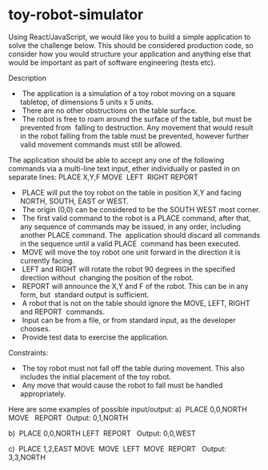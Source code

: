 # toy-robot-simulator
Using React/JavaScript, we would like you to build a simple application to solve the challenge below. This should be considered production code, so consider how you
would structure your application and anything else that would be important as part of software engineering (tests etc).

Description
-  The application is a simulation of a toy robot moving on a square tabletop, of dimensions 5 units x 5 units.
-  There are no other obstructions on the table surface.
-  The robot is free to roam around the surface of the table, but must be prevented from  falling to destruction. Any movement that would result in the robot falling from the table must be prevented, however further valid movement commands must still be allowed.  

The application should be able to accept any one of the following commands via a multi-line text input, ether individually or pasted in on separate lines:
PLACE X,Y,F
MOVE 
LEFT 
RIGHT
REPORT

-  PLACE will put the toy robot on the table in position X,Y and facing NORTH, SOUTH, EAST or WEST.
-  The origin (0,0) can be considered to be the SOUTH WEST most corner.
-  The first valid command to the robot is a PLACE command, after that, any sequence of commands may be issued, in any order, including another PLACE command. The  application should discard all commands in the sequence until a valid PLACE  command has been executed.
-  MOVE will move the toy robot one unit forward in the direction it is currently facing.
-  LEFT and RIGHT will rotate the robot 90 degrees in the specified direction without  changing the position of the robot.
-  REPORT will announce the X,Y and F of the robot. This can be in any form, but  standard output is sufficient.
-  A robot that is not on the table should ignore the MOVE, LEFT, RIGHT and REPORT  commands.
-  Input can be from a file, or from standard input, as the developer chooses.
-  Provide test data to exercise the application.  

Constraints:
-  The toy robot must not fall off the table during movement. This also includes the initial placement of the toy robot.
-  Any move that would cause the robot to fall must be handled appropriately.  

Here are some examples of possible input/output:
a) 
PLACE 0,0,NORTH 
MOVE  
REPORT 
Output: 0,1,NORTH

b) 
PLACE 0,0,NORTH
LEFT 
REPORT  
Output: 0,0,WEST

c) 
PLACE 1,2,EAST
MOVE 
MOVE 
LEFT 
MOVE 
REPORT  
Output: 3,3,NORTH
